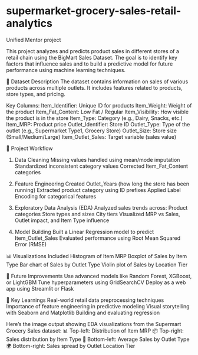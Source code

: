 # supermarket-grocery-sales-retail-analytics
Unified Mentor project

This project analyzes and predicts product sales in different stores of a retail chain using the BigMart Sales Dataset. The goal is to identify key factors that influence sales and to build a predictive model for future performance using machine learning techniques.

📁 Dataset Description
The dataset contains information on sales of various products across multiple outlets. It includes features related to products, store types, and pricing.

Key Columns:
Item_Identifier: Unique ID for products
Item_Weight: Weight of the product
Item_Fat_Content: Low Fat / Regular
Item_Visibility: How visible the product is in the store
Item_Type: Category (e.g., Dairy, Snacks, etc.)
Item_MRP: Product price
Outlet_Identifier: Store ID
Outlet_Type: Type of the outlet (e.g., Supermarket Type1, Grocery Store)
Outlet_Size: Store size (Small/Medium/Large)
Item_Outlet_Sales: Target variable (sales value)

🧹 Project Workflow
1. Data Cleaning
Missing values handled using mean/mode imputation
Standardized inconsistent category values
Corrected Item_Fat_Content categories

2. Feature Engineering
Created Outlet_Years (how long the store has been running)
Extracted product category using ID prefixes
Applied Label Encoding for categorical features

3. Exploratory Data Analysis (EDA)
Analyzed sales trends across:
Product categories
Store types and sizes
City tiers
Visualized MRP vs Sales, Outlet impact, and Item Type influence

4. Model Building
Built a Linear Regression model to predict Item_Outlet_Sales
Evaluated performance using Root Mean Squared Error (RMSE)

📊 Visualizations Included
Histogram of Item MRP
Boxplot of Sales by Item Type
Bar chart of Sales by Outlet Type
Violin plot of Sales by Location Tier

🚀 Future Improvements
Use advanced models like Random Forest, XGBoost, or LightGBM
Tune hyperparameters using GridSearchCV
Deploy as a web app using Streamlit or Flask

🧠 Key Learnings
Real-world retail data preprocessing techniques
Importance of feature engineering in predictive modeling
Visual storytelling with Seaborn and Matplotlib
Building and evaluating regression



Here’s the image output showing EDA visualizations from the Supermart Grocery Sales dataset:
📊 Top-left: Distribution of Item MRP
📦 Top-right: Sales distribution by Item Type
🏬 Bottom-left: Average Sales by Outlet Type
🌍 Bottom-right: Sales spread by Outlet Location Tier





